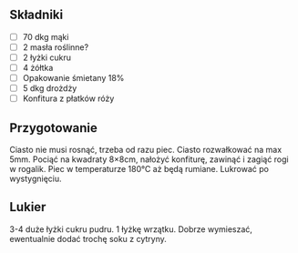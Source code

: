 ## Składniki

- [ ] 70 dkg mąki
- [ ] 2 masła roślinne?
- [ ] 2 łyżki cukru
- [ ] 4 żółtka
- [ ] Opakowanie śmietany 18%
- [ ] 5 dkg drożdży
- [ ] Konfitura z płatków róży

## Przygotowanie

Ciasto nie musi rosnąć, trzeba od razu piec.
Ciasto rozwałkować na max 5mm. Pociąć na kwadraty 8×8cm, nałożyć konfiturę, zawinąć i zagiąć rogi w rogalik.
Piec w temperaturze 180°C aż będą rumiane.
Lukrować po wystygnięciu.

## Lukier

3-4 duże łyżki cukru pudru. 1 łyżkę wrzątku. Dobrze wymieszać, ewentualnie dodać trochę soku z cytryny.
